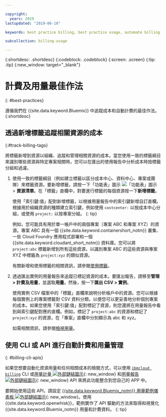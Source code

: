 ```yaml
---

copyright:
  years: 2019
lastupdated: "2019-06-18"

keywords: best practice billing, best practice usage, automate billing, track costs

subcollection: billing-usage

---
```


{:shortdesc: .shortdesc}
{:codeblock: .codeblock}
{:screen: .screen}
{:tip: .tip}
{:new_window: target="_blank"}


# 計費及用量最佳作法
{: #best-practices}

遵循我們在 {{site.data.keyword.Bluemix}} 中追蹤成本和自動計費的最佳作法。
{:shortdesc}


## 透過新增標籤追蹤相關資源的成本
{:#track-billing-tags}

將標籤新增到資源以組織、追蹤和管理相關資源的成本。當您使用一致的標籤綱目來識別哪些資源與特定專案相關時，您可以在匯出的使用報告中分析成本時按標籤分組和過濾。

1. 使用一致的標籤綱目（例如建立標籤以區分成本中心、資料中心、專案或團隊）來標籤資源。要新增標籤，請按一下「功能表」圖示 ![「功能表」圖示](../icons/icon_hamburger.svg) > **資源清單**。在「標籤」直欄中，對要進行標籤的每個資源按一下**新增標籤**。

   使用「索引鍵:值」配對新增標籤，以根據用量報告中的索引鍵新增自訂直欄。根據用於組織資源的種類建立索引鍵，例如使用 `costcenter:` 以按成本中心分組，或使用 `project:` 以按專案分組。
   {: tip}

   例如，您可能具有用於單一帳戶中的兩個專案（專案 ABC 和專案 XYZ）的資源。專案 ABC 具有一個 {{site.data.keyword.containershort_notm}} 叢集、一些 Cloud Foundry 應用程式部署和一個 {{site.data.keyword.cloudant_short_notm}} 資料庫。您可以將 `project:abc` 標籤新增到所有這些資源，以識別專案 ABC 的這些資源與專案 XYZ 中標籤為 `project:xyz` 的類似資源。

   有關新增和使用標籤的相關資訊，請參閱[使用標籤](/docs/resources?topic=resources-tag)。

1. 透過匯出實例的用量報告來追蹤已標記資源的成本。要匯出報告，請移至**管理 > 計費及用量**，並選取**用量**。然後，按一下**匯出 CSV > 實例**。

   使用實例 CSV 檔案中的「標籤」直欄來說明分析帳戶中的資源。您可以根據每個實例上的專案標籤對 CSV 資料分類，以便您可以更妥善地分析個別專案的成本。如果您使用「索引鍵:值」配對標記了資源，則您還將在用量報告中看到與索引鍵配對應的直欄。例如，標記了 `project:abc` 的資源和標記了 `project:xyz` 的資源，在「專案」直欄中分別顯示為 abc 和 xyz。

   如需相關資訊，請參閱[檢視用量](/docs/billing-usage?topic=billing-usage-viewingusage)。

## 使用 CLI 或 API 進行自動計費和用量管理
{: #billing-cli-apis}

如果您想要自動化資源用量和任何相關成本的檢閱方式，可以使用 [`ibmcloud billing`](/docs/cli?topic=cloud-cli-ibmcloud_billing) CLI 或[用量計量 ![外部鏈結圖示](../icons/launch-glyph.svg)](https://{DomainName}/apidocs/usage-metering){: new_window} 和[用量報告 ![外部鏈結圖示](../icons/launch-glyph.svg)](https://{DomainName}/apidocs/metering-reporting){: new_window} API 來將此功能整合到您自己的 APP 中。

要開始使用這些 API，請設定 [{{site.data.keyword.Bluemix_notm}} 用量範例儀表板 ![外部鏈結圖示](../icons/launch-glyph.svg)](https://github.com/IBM-Cloud/openwhisk-cloud-usage-sample){: new_window}。使用 {{site.data.keyword.openwhisk}}，範例實作了 API 驅動的方法來取得和視覺化 {{site.data.keyword.Bluemix_notm}} 用量和計費資料。
{: tip}
